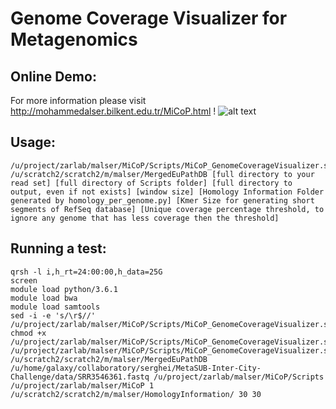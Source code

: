 # Genome Coverage Visualizer for Metagenomics

## Online Demo:
For more information please visit http://mohammedalser.bilkent.edu.tr/MiCoP.html !
![alt text](https://github.com/smangul1/miCoP/blob/master/Genome_Coverage_Visualizer/Interactive_Plot/MiCoP_Demo.png)

## Usage:
```
/u/project/zarlab/malser/MiCoP/Scripts/MiCoP_GenomeCoverageVisualizer.sh /u/scratch2/scratch2/m/malser/MergedEuPathDB [full directory to your read set] [full directory of Scripts folder] [full directory to output, even if not exists] [window size] [Homology Information Folder generated by homology_per_genome.py] [Kmer Size for generating short segments of RefSeq database] [Unique coverage percentage threshold, to ignore any genome that has less coverage then the threshold]
```

## Running a test:
```
qrsh -l i,h_rt=24:00:00,h_data=25G
screen
module load python/3.6.1
module load bwa
module load samtools
sed -i -e 's/\r$//' /u/project/zarlab/malser/MiCoP/Scripts/MiCoP_GenomeCoverageVisualizer.sh
chmod +x /u/project/zarlab/malser/MiCoP/Scripts/MiCoP_GenomeCoverageVisualizer.sh
/u/project/zarlab/malser/MiCoP/Scripts/MiCoP_GenomeCoverageVisualizer.sh /u/scratch2/scratch2/m/malser/MergedEuPathDB /u/home/galaxy/collaboratory/serghei/MetaSUB-Inter-City-Challenge/data/SRR3546361.fastq /u/project/zarlab/malser/MiCoP/Scripts /u/project/zarlab/malser/MiCoP 1 /u/scratch2/scratch2/m/malser/HomologyInformation/ 30 30
```
